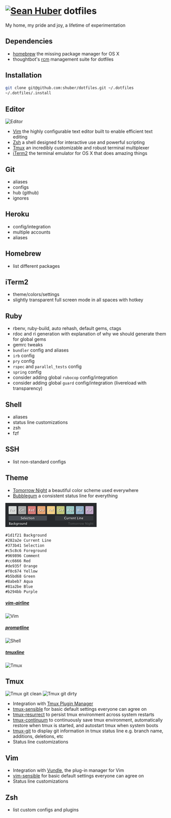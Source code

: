 # [![Sean Huber](https://cloud.githubusercontent.com/assets/2419/6550752/832d9a64-c5ea-11e4-9717-6f9aa6e023b5.png)](https://github.com/shuber) dotfiles

My home, my pride and joy, a lifetime of experimentation

## Dependencies

* [homebrew](http://brew.sh/) the missing package manager for OS X
* thoughtbot's [rcm](https://github.com/thoughtbot/rcm) management suite for dotfiles

## Installation

```bash
git clone git@github.com:shuber/dotfiles.git ~/.dotfiles
~/.dotfiles/.install
```

## Editor

![Editor](https://www.dropbox.com/s/e4846hxq04a4qu9/Screenshot%202015-08-29%2014.28.59.png?dl=1)

* [Vim](http://www.vim.org/) the highly configurable text editor built to enable efficient text editing
* [Zsh](http://www.zsh.org/) a shell designed for interactive use and powerful scripting
* [Tmux](https://tmux.github.io/) an incredibly customizable and robust terminal multiplexer
* [iTerm2](https://www.iterm2.com/) the terminal emulator for OS X that does amazing things

## Git

* aliases
* configs
* hub (github)
* ignores

## Heroku

* config/integration
* multiple accounts
* aliases

## Homebrew

* list different packages

## iTerm2

* theme/colors/settings
* slightly transparent full screen mode in all spaces with hotkey

## Ruby

* rbenv, ruby-build, auto rehash, default gems, ctags
* rdoc and ri generation with explanation of why we should generate them for global gems
* gemrc tweaks
* `bundler` config and aliases
* `irb` config
* `pry` config
* `rspec` and `parallel_tests` config
* `spring` config
* consider adding global `rubocop` config/integration
* consider adding global `guard` config/integration (livereload with transparency)

## Shell

* aliases
* status line customizations
* zsh
* fzf

## SSH

* list non-standard configs

## Theme

* [Tomorrow Night](https://github.com/chriskempson/tomorrow-theme) a beautiful color scheme used everywhere
* [Bubblegum](https://github.com/bling/vim-airline/blob/master/autoload/airline/themes/bubblegum.vim) a consistent status line for everything

![Tomorrow Night](https://raw.githubusercontent.com/ChrisKempson/Tomorrow-Theme/master/Images/Tomorrow-Night-Palette.png)

```
#1d1f21 Background
#282a2e Current Line
#373b41 Selection
#c5c8c6 Foreground
#969896 Comment
#cc6666 Red
#de935f Orange
#f0c674 Yellow
#b5bd68 Green
#8abeb7 Aqua
#81a2be Blue
#b294bb Purple
```

##### [vim-airline](https://github.com/bling/vim-airline)
![Vim](https://www.dropbox.com/s/jawhcko1ztpo9yy/Screenshot%202015-08-30%2011.26.32.png?dl=1)

##### [promptline](https://github.com/edkolev/promptline.vim)
![Shell](https://www.dropbox.com/s/ct3gw516qs4bf8m/Screenshot%202015-08-30%2011.27.01.png?dl=1)

##### [tmuxline](https://github.com/edkolev/tmuxline.vim)
![Tmux](https://www.dropbox.com/s/es9ko7o4lv179xe/Screenshot%202015-08-30%2011.25.50.png?dl=1)

## Tmux

![Tmux git clean](https://www.dropbox.com/s/thuf5mkhojovols/Screenshot%202015-08-29%2013.32.30.png?dl=1)
![Tmux git dirty](https://www.dropbox.com/s/yqsgogc2olkqvqk/Screenshot%202015-08-29%2013.30.00.png?dl=1)

* Integration with [Tmux Plugin Manager](https://github.com/tmux-plugins/tpm)
* [tmux-sensible](https://github.com/tmux-plugins/tmux-sensible) for basic default settings everyone can agree on
* [tmux-resurrect](https://github.com/tmux-plugins/tmux-resurrect) to persist tmux environment across system restarts
* [tmux-continuum](https://github.com/tmux-plugins/tmux-continuum) to continuously save tmux environment, automatically restore when tmux is started, and autostart tmux when system boots
* [tmux-git](https://github.com/shuber/tmux-git) to display git information in tmux status line e.g. branch name, additions, deletions, etc
* Status line customizations

## Vim

* Integration with [Vundle](https://github.com/VundleVim/Vundle.vim), the plug-in manager for Vim
* [vim-sensible](https://github.com/tpope/vim-sensible) for basic default settings everyone can agree on
* Status line customizations

## Zsh

* list custom configs and plugins
